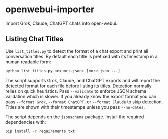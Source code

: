 # openwebui-importer
Import Grok, Claude, ChatGPT chats into open-webui.

## Listing Chat Titles

Use `list_titles.py` to detect the format of a chat export and print
all conversation titles. By default each title is prefixed with its
timestamp in a human readable form:

```bash
python list_titles.py <export.json> [more.json ...]
```

The script supports Grok, Claude, and ChatGPT exports and will report
the detected format for each file before listing its titles. Detection
normally relies on quick heuristics. Pass `--validate` to enforce JSON
schema validation which is slower. If you already know the export
format you can pass `--format Grok`, `--format ChatGPT`, or
`--format Claude` to skip detection. Titles are shown with their
timestamps unless you pass `--no-dates`.

The script depends on the `jsonschema` package. Install the required
dependencies with:

```bash
pip install -r requirements.txt
```
